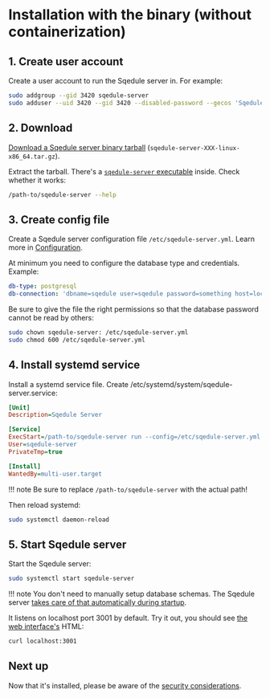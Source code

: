 # Installation with the binary (without containerization)

## 1. Create user account

Create a user account to run the Sqedule server in. For example:

~~~basH
sudo addgroup --gid 3420 sqedule-server
sudo adduser --uid 3420 --gid 3420 --disabled-password --gecos 'Sqedule Server' sqedule-server
~~~

## 2. Download

[Download a Sqedule server binary tarball](https://github.com/fullstaq-labs/sqedule/releases) (`sqedule-server-XXX-linux-x86_64.tar.gz`).

Extract the tarball. There's a [`sqedule-server` executable](../concepts/server-exe.md) inside. Check whether it works:

~~~bash
/path-to/sqedule-server --help
~~~

## 3. Create config file

Create a Sqedule server configuration file `/etc/sqedule-server.yml`. Learn more in [Configuration](../config/index.md).

At minimum you need to configure the database type and credentials. Example:

~~~yaml
db-type: postgresql
db-connection: 'dbname=sqedule user=sqedule password=something host=localhost port=5432'
~~~

Be sure to give the file the right permissions so that the database password cannot be read by others:

~~~bash
sudo chown sqedule-server: /etc/sqedule-server.yml
sudo chmod 600 /etc/sqedule-server.yml
~~~

## 4. Install systemd service

Install a systemd service file. Create /etc/systemd/system/sqedule-server.service:

~~~ini
[Unit]
Description=Sqedule Server

[Service]
ExecStart=/path-to/sqedule-server run --config=/etc/sqedule-server.yml
User=sqedule-server
PrivateTmp=true

[Install]
WantedBy=multi-user.target
~~~

!!! note
    Be sure to replace `/path-to/sqedule-server` with the actual path!

Then reload systemd:

~~~bash
sudo systemctl daemon-reload
~~~

## 5. Start Sqedule server

Start the Sqedule server:

~~~bash
sudo systemctl start sqedule-server
~~~

!!! note
    You don't need to manually setup database schemas. The Sqedule server [takes care of that automatically during startup](../concepts/database-schema-migration.md).

It listens on localhost port 3001 by default. Try it out, you should see [the web interface's](../../user_guide/concepts/web-interface.md) HTML:

~~~bash
curl localhost:3001
~~~

## Next up

Now that it's installed, please be aware of the [security considerations](../concepts/security.md).

